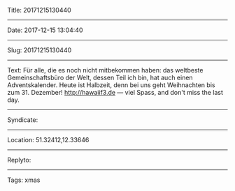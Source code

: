 Title: 20171215130440

----

Date: 2017-12-15 13:04:40

----

Slug: 20171215130440

----

Text: Für alle, die es noch nicht mitbekommen haben: das weltbeste Gemeinschaftsbüro der Welt, dessen Teil ich bin, hat auch einen Adventskalender. Heute ist Halbzeit, denn bei uns geht Weihnachten bis zum 31. Dezember! http://hawaiif3.de  — viel Spass, and don't miss the last day.

----

Syndicate: 

----

Location: 51.32412,12.33646

----

Replyto: 

----

Tags: xmas